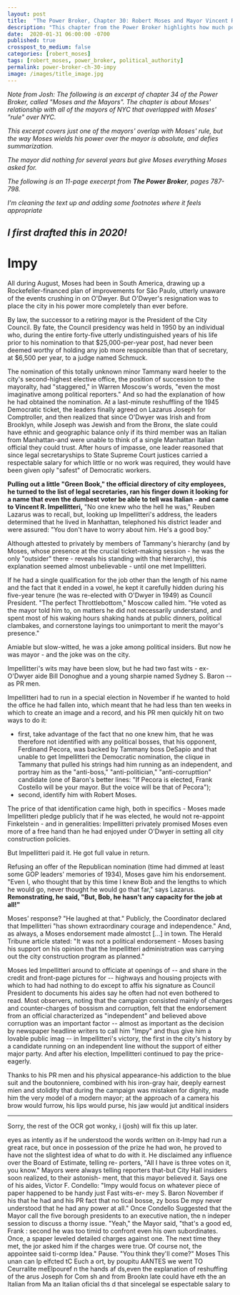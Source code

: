 ```yaml
---
layout: post
title:  "The Power Broker, Chapter 30: Robert Moses and Mayor Vincent R. Impellitteri"
description: "This chapter from the Power Broker highlights how much power Robert Moses had over the mayors of New York City. This section talks about his relationship with a single mayor. The story is important _because_ no one has heard of it."
date:  2020-01-31 06:00:00 -0700
published: true
crosspost_to_medium: false
categories: [robert_moses]
tags: [robert_moses, power_broker, political_authority]
permalink: power-broker-ch-30-impy
image: /images/title_image.jpg
---
```



_Note from Josh: The following is an excerpt of chapter 34 of the Power Broker, called "Moses and the Mayors". The chapter is about Moses' relationship with all of the mayors of NYC that overlapped with Moses' "rule" over NYC._

_This excerpt covers just one of the mayors' overlap with Moses' rule, but the way Moses wields his power over the mayor is absolute, and defies summarization._

_The mayor did nothing for several years but give Moses everything Moses asked for._

_The following is an 11-page execerpt from **The Power Broker**, pages 787-798._

_I'm cleaning the text up and adding some footnotes where it feels appropriate_

_I first drafted this in 2020!_
--------------------


# Impy

All during August, Moses had been in South America, drawing up a Rockefeller-financed plan of improvements for São Paulo, utterly unaware of the events crushing in on O'Dwyer. But O'Dwyer's resignation was to place the city in his power more completely than ever before.

By law, the successor to a retiring mayor is the President of the City Council. By fate, the Council presidency was held in 1950 by an individual who, during the entire forty-five utterly undistinguished years of his life prior to his nomination to that $25,000-per-year 
post, had never been deemed worthy of holding any job more responsible than that of secretary, at $6,500 per year, to a judge named Schmuck.

The nomination of this totally unknown minor Tammany ward heeler to the city's second-highest elective office, the position of succession to the mayoralty, had "staggered," in Warren Moscow's words, "even the most imaginative among political reporters." And so had the explanation of how he had obtained the nomination. At a last-minute reshuffling of the 1945 Democratic ticket, the leaders finally agreed on Lazarus Joseph for Comptroller, and then realized that since O'Dwyer was Irish and from Brooklyn, while Joseph was Jewish and from the Bronx, the slate could have ethnic and geographic balance only if its third member was an Italian from Manhattan-and were unable to think of a single Manhattan Italian official they could trust. After hours of impasse, one leader reasoned that since legal secretaryships to State Supreme Court justices carried a respectable salary for which little or no work was required, they would have been given oply "safest" of Democratic workers. 

**Pulling out a little "Green Book," the official directory of city employees, he turned to the list of legal secretaries, ran his finger down it looking for a name that even the dumbest voter be able to tell was Italian - and came to Vincent R. Impellitteri,** "No one knew who the hell he was," Reuben Lazarus was to recall, but, looking up Impellitteri's address, the leaders determined that he lived in Manhattan, telephoned his district leader and were assured: "You don't have to worry about him. He's a good boy."

Although attested to privately by members of Tammany's hierarchy (and by Moses, whose presence at the crucial ticket-making session - he was the only "outsider" there - reveals his standing with that hierarchy), this explanation seemed almost unbelievable - until one met Impellitteri. 

If he had a single qualification for the job other than the length of his name and the fact that it ended in a vowel, he kept it carefully hidden during his five-year tenure (he was re-elected with O'Dwyer in 1949) as Council President. "The perfect Throttlebottom," Moscow called him. "He voted as the mayor told him to, on matters he did not necessarily understand, and spent most of his waking hours shaking hands at public dinners, political clambakes, and cornerstone layings too unimportant to merit the mayor's presence." 

Amiable but slow-witted, he was a joke among political insiders. But now he was mayor - and the joke was on the city.

Impellitteri's wits may have been slow, but he had two fast wits - ex-O'Dwyer aide Bill Donoghue and a young sharpie named Sydney S. Baron -- as PR men. 

Impellitteri had to run in a special election in November if he wanted to hold the office he had fallen into, which meant that he had less than ten weeks in which to create an image and a record, and his PR men quickly hit on two ways to do it: 

- first, take advantage of the fact that no one knew him, that he was therefore not identified with any political bosses, that his opponent, Ferdinand Pecora, was backed by Tammany boss DeSapio and that unable to get Impellitteri the Democratic nomination, the clique in Tammany that pulled his strings had him running as an independent, and portray him as the "anti-boss," "anti-politician," "anti-corrupttion" candidate (one of Baron's better lines: "If Pecora is elected, Frank Costello will be your mayor. But the voice will be that of Pecora"); 
- second, identify him with Robert Moses.

The price of that identification came high, both in specifics - Moses made Impellitteri pledge publicly that if he was elected, he would not re-appoint Finkelstein - and in generalities: Impellitteri privately promised Moses even more of a free hand than he had enjoyed under O'Dwyer in setting all city construction policies. 

But Impellitteri paid it. He got full value in return. 

Refusing an offer of the Republican nomination (time had dimmed at least some GOP leaders' memories of 1934), Moses gave him his endorsement. "Even I, who thought that by this time I knew Bob and the lengths to which he would go, never thought he would go that far," says Lazarus. **Remonstrating, he said, "But, Bob, he hasn't any capacity for the job at all!"**

Moses' response? "He laughed at that." Publicly, the Coordinator declared that Impellitteri "has shown extraordinary courage and independence." And, as always, a Moses endorsement made almostct [...] in town. The Herald Tribune article stated: "It was not a political endorsement - Moses basing his support on his opinion that the Impellitteri administration was carrying out the city construction program as planned."


Moses led Impellitteri around to officiate at openings of -- and share in the credit and front-page pictures for -- highways and housing projects with which to had had nothing to do except to affix his signature as Council President to documents his aides say he often had not even bothered to read. Most observers, noting that the campaign consisted mainly of charges and counter-charges of bossism and corruption, felt that the endorsement from an official characterized as "independent" and believed above corruption was an important factor -- almost as important as the decision by newspaper headline writers to call him "Impy" and thus give him a lovable public imag -- in Impellitteri's victory, the first in the city's history by a candidate running on an independent line without the support of either major party. And after his election, Impellitteri continued to pay the price-eagerly.


Thanks to his PR men and his physical appearance-his addiction to the blue suit and the boutonniere, combined with his iron-gray hair, deeply earnest mien and stolidity that during the campaign was mistaken for dignity, made him the very model of a modern mayor; at the approach of a camera his brow would furrow, his lips would purse, his jaw would jut anditical insiders

------------------- 

Sorry, the rest of the OCR got wonky, i (josh) will fix this up later.


eyes
as intently as if he understood the words written on it-Impy had run a great
race, but once in possession of the prize he had won, he proved to have
not the slightest idea of what to do with it.
He disclaimed any influence over the Board of Estimate, telling re-
porters, "All I have is three votes on it, you know." Mayors were always
telling reporters that-but City Hall insiders soon realized, to their astonish-
ment, that this mayor believed it. Says one of his aides, Victor F. Condello:
"Impy
would focus on whatever piece of paper happened to be handy just
Fast wits-er-
mey S. Baron
November if
his
that he had
and his PR
fact that no
tical bosse,
zy boss De
mpy never understood that he had any power at all." Once Condello
Suggested that the Mayor call the five borough presidents to an executive
nation, the
n indeper
session to discuss a thorny issue. "Yeah," the Mayor said, "that's a good
ed, Frank
: second
he was too timid to confront even his own subordinates. Once, a
spaper leveled detailed charges against one. The next time they met, the
jor asked him if the charges were true. Of course not, the appointee said
ti-cormp
ldea." Pause. "You think they'll come?"
Moses
This unan can lp elfcted tC Euch a ort, by poupitu AANTES
we went TO Ceurralite meElpouref n the hands af
ds,even the
explanation of
reshuffing of the
arus Joseph for Com
sh and from Brookn
late could have eth
the
an Italian from Ma
an Italian oficial ths
d that sincelegal se
espectable salary to





